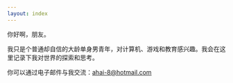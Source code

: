 ```yaml
---
layout: index
---
```


你好啊，朋友。

我只是个普通却自信的大龄单身男青年，对计算机、游戏和教育感兴趣。我会在这里记录下我对世界的探索和思考。

你可以通过电子邮件与我交流：[ahai-8@hotmail.com](mailto:ahai-8@hotmail.com)

